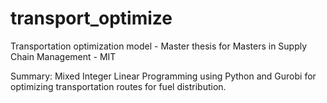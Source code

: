 # transport_optimize
Transportation optimization model - Master thesis
for Masters in Supply Chain Management - MIT

Summary: Mixed Integer Linear Programming using Python and Gurobi for optimizing transportation routes for fuel distribution.
